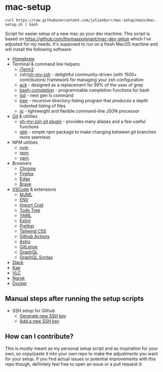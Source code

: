 # mac-setup

```shell
curl https://raw.githubusercontent.com/julianburr/mac-setup/main/mac-setup.sh | bash
```

Script for easier setup of a new mac as your dev machine. This script is based on https://github.com/thomaspoignant/mac-dev-setup which I've adjusted for my needs. It's supposed to run on a fresh MacOS machine and will install the following software:

- [Homebrew](https://brew.sh/)
- Terminal & command line helpers
  - [iTerm2](https://www.iterm2.com/)
  - zsh/[oh-my-zsh](https://ohmyz.sh/) - delightful community-driven (with 1500+ contributors) framework for managing your zsh configuration
  - [ack](https://github.com/beyondgrep/ack3/) - designed as a replacement for 99% of the uses of grep
  - [bash-completion](https://github.com/scop/bash-completion) - programmable completion functions for bash
  - [lsd](https://github.com/Peltoche/lsd) - next gen ls command
  - [tree](https://linux.die.net/man/1/tree) - recursive directory-listing program that produces a depth indented listing of files
  - [jq](https://stedolan.github.io/jq/) - lightweight and flexible command-line JSON processor
- [Git](https://git-scm.com/) & utilities
  - [oh-my-zsh git plugin](https://github.com/ohmyzsh/ohmyzsh/tree/master/plugins/git) - provides many aliases and a few useful functions
  - [gbh](https://github.com/julianburr/git-branch-history) - simple npm package to make changing between git branches more seemless
- NPM utilities
  - [nvm](https://github.com/nvm-sh/nvm)
  - [npm](https://www.npmjs.com/)
  - [yarn](https://yarnpkg.com/)
- Browsers
  - [Chrome](https://www.google.com/chrome/)
  - [Firefox](https://www.mozilla.org/firefox/)
  - [Edge](https://www.microsoft.com/en-us/edge?form=)
  - [Brave](https://brave.com/)
- [VSCode](https://code.visualstudio.com/) & extensions
  - [MJML](https://marketplace.visualstudio.com/items?itemName=attilabuti.vscode-mjml)
  - [ENV](https://marketplace.visualstudio.com/items?itemName=irongeek.vscode-env)
  - [Import Cost](https://marketplace.visualstudio.com/items?itemName=wix.vscode-import-cost)
  - [Todo Tree](https://marketplace.visualstudio.com/items?itemName=gruntfuggly.todo-tree)
  - [YAML](https://marketplace.visualstudio.com/items?itemName=redhat.vscode-yaml)
  - [Eslint](https://marketplace.visualstudio.com/items?itemName=dbaeumer.vscode-eslint)
  - [Prettier](https://marketplace.visualstudio.com/items?itemName=esbenp.prettier-vscode)
  - [Tailwind CSS](https://marketplace.visualstudio.com/items?itemName=bradlc.vscode-tailwindcss)
  - [Github Actions](https://marketplace.visualstudio.com/items?itemName=github.vscode-github-actions)
  - [Astro](https://marketplace.visualstudio.com/items?itemName=astro-build.astro-vscode)
  - [GitLense](https://marketplace.visualstudio.com/items?itemName=eamodio.gitlens)
  - [GraphQL](https://marketplace.visualstudio.com/items?itemName=graphql.vscode-graphql)
  - [GraphQL Syntax](https://marketplace.visualstudio.com/items?itemName=graphql.vscode-graphql-syntax)
- [Slack](https://slack.com/)
- [Kap](https://getkap.co/)
- [VLC](https://www.videolan.org/vlc/)
- [Ngrok](https://ngrok.com/)
- [Docker](https://www.docker.com/)

## Manual steps after running the setup scripts

- SSH setup for Github
  - [Generate new SSH key](https://docs.github.com/en/authentication/connecting-to-github-with-ssh/generating-a-new-ssh-key-and-adding-it-to-the-ssh-agent)
  - [Add a new SSH key](https://docs.github.com/en/authentication/connecting-to-github-with-ssh/adding-a-new-ssh-key-to-your-github-account)

## How can I contribute?

This is mostly meant as my personal setup script and as inspiration for your own, so copy/paste it into your own repo to make the adjustments you want for your setup. If you find actual issues or potential improvements with this repo though, definitely feel free to open an issue or a pull request 🤓
